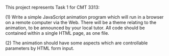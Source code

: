 This project represents Task 1 for CMT 3313:

(1)	Write a simple JavaScript animation program which will run in a browser on
a remote computer via the Web. There will be a theme relating to the animation,
to be announced by your local tutor. All code should be contained within a
single HTML page, as one file.

(2)	The animation should have some aspects
which are controllable parameters by HTML form input.
